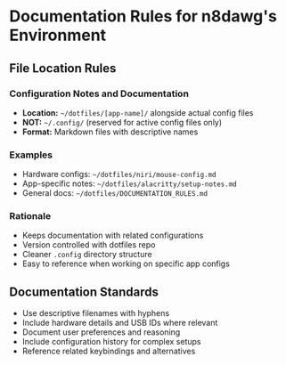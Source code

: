 # Documentation Rules for n8dawg's Environment

## File Location Rules

### Configuration Notes and Documentation
- **Location:** `~/dotfiles/[app-name]/` alongside actual config files
- **NOT:** `~/.config/` (reserved for active config files only)
- **Format:** Markdown files with descriptive names

### Examples
- Hardware configs: `~/dotfiles/niri/mouse-config.md`
- App-specific notes: `~/dotfiles/alacritty/setup-notes.md`
- General docs: `~/dotfiles/DOCUMENTATION_RULES.md`

### Rationale
- Keeps documentation with related configurations
- Version controlled with dotfiles repo
- Cleaner `.config` directory structure
- Easy to reference when working on specific app configs

## Documentation Standards
- Use descriptive filenames with hyphens
- Include hardware details and USB IDs where relevant
- Document user preferences and reasoning
- Include configuration history for complex setups
- Reference related keybindings and alternatives